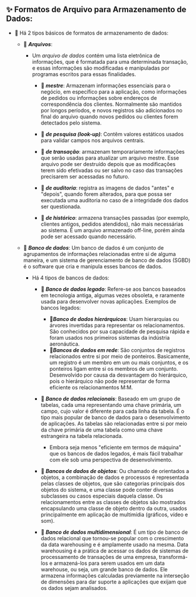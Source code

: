 ## ✨ Formatos de Arquivo para Armazenamento de Dados:

- 📌 Há 2 tipos básicos de formatos de armazenamento de dados:

	- 🌸 ***Arquivos***:
		- Um *arquivo de dados* contém uma lista eletrônica de informações, que é formatada para uma determinada transação, e essas informações são modificadas e manipuladas por programas escritos para essas finalidades.
			- 🎈 ***mestre***: Armazenam informações essenciais para o negócio, em específico para a aplicação, como informações de pedidos ou informações sobre endereços de correspondência dos clientes. Normalmente são mantidos por longos períodos, e novos registros são adicionados no final do arquivo quando novos pedidos ou clientes forem detectados pelo sistema.

			- 🎈 ***de pesquisa (look-up)***: Contêm valores estáticos usados para validar campos nos arquivos centrais.

			- 🎈 ***de transação***: armazenam temporariamente informações que serão usadas para atualizar um arquivo mestre. Esse arquivo pode ser destruído depois que as modificações terem sido efetivadas ou ser salvo no caso das transações precisarem ser acessadas no futuro.
  
			- 🎈 ***de auditoria***: registra as imagens de dados "antes" e "depois", quando forem alterados, para que possa ser executada uma auditoria no caso de a integridade dos dados ser questionada.

			- 🎈 ***de histórico***: armazena transações passadas (por exemplo, clientes antigos, pedidos atendidos), não mais necessárias ao sistema. É um arquivo armazenado off-line, porém ainda pode ser acessado quando necessário.
 
	- 🌸 ***Banco de dados***: Um banco de dados é um conjunto de agrupamentos de informações relacionadas entre si de alguma maneira, e um sistema de gerenciamento de banco de dados (SGBD) é o software que cria e manipula esses bancos de dados.

		- Há 4 tipos de bancos de dados:
			- 🎈 ***Banco de dados legado***: Refere-se aos bancos baseados em tecnologia antiga, algumas vezes obsoleta, e raramente usada para desenvolver novas aplicações. Exemplos de bancos legados:
				- 💟***Banco de dados hierárquicos***: Usam hierarquias ou árvores invertidas para representar os relacionamentos. São conhecidos por sua capacidade de pesquisa rápida e foram usados nos primeiros sistemas da indústria aeronáutica.
				- 💟***Bancos de dados em rede***: São conjuntos de registros relacionados entre si por meio de ponteiros. Basicamente, um registro é um membro em um ou mais conjuntos, e os ponteiros ligam entre si os membros de um conjunto. Desenvolvido por causa da desvantagem do hierárquico, pois o hierárquico não pode representar de forma eficiente os relacionamentos M:M.
      
			- 🎈 ***Banco de dados relacionais***: Baseado em um grupo de tabelas, cada uma representando uma chave primária, um campo, cujo valor é diferente para cada linha da tabela. É o tipo mais popular de banco de dados para o desenvolvimento de aplicações. As tabelas são relacionadas entre si por meio da chave primária de uma tabela como uma chave estrangeira na tabela relacionada. 
				- Embora seja menos "eficiente em termos de máquina" que os bancos de dados legados, é mais fácil trabalhar com ele sob uma perspectiva de desenvolvimento.
 
			- 🎈 ***Bancos de dados de objetos***: Ou chamado de orientados a objetos, a combinação de dados e processos é representada pelas classes de objetos, que são categorias principais dos objetos do sistema, e uma classe pode conter diversas subclasses ou casos especiais daquela classe. Os relacionamentos entre as classes de objetos são mostrados encapsulando uma classe de objeto dentro da outra, usados principalmente em aplicação de multimídia (gráficos, vídeo e som).

			- 🎈 ***Banco de dados multidimensional***:  É um tipo de banco de dados relacional que tornou-se popular com o crescimento da data warehousing e é amplamente usado na mesma. Data warehousing é a prática de acessar os dados de sistemas de processamento de transações de uma empresa, transformá-los e armazená-los para serem usados em um data warehouse, ou seja, um grande banco de dados. Ele armazena informações calculadas previamente na interseção de dimensões para dar suporte a aplicações que exijam que os dados sejam analisados.
